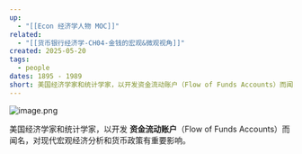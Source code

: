 ```yaml
---
up:
  - "[[Econ 经济学人物 MOC]]"
related:
  - "[[货币银行经济学-CH04-金钱的宏观&微观视角]]"
created: 2025-05-20
tags:
  - people
dates: 1895 - 1989
short: 美国经济学家和统计学家，以开发资金流动账户（Flow of Funds Accounts）而闻名，对现代宏观经济分析和货币政策有重要影响。
---
```

![image.png](https://s1.vika.cn/space/2025/05/20/2eadfedc61f74ee9918e5b186a3cafa9)

美国经济学家和统计学家，以开发 **资金流动账户**（Flow of Funds Accounts）而闻名，对现代宏观经济分析和货币政策有重要影响。